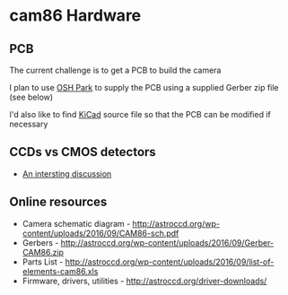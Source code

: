 # cam86 Hardware

## PCB 

The current challenge is to get a PCB to build the camera

I plan to use [OSH Park](https://oshpark.com) to supply the PCB using a supplied Gerber zip file (see below)

I'd also like to find [KiCad](https://kicad-pcb.org/) source file so that the PCB can be modified if necessary

## CCDs vs CMOS detectors

* [An intersting discussion](https://www.dpreview.com/forums/post/51666246)

## Online resources

* Camera schematic diagram -  http://astroccd.org/wp-content/uploads/2016/09/CAM86-sch.pdf
* Gerbers -  http://astroccd.org/wp-content/uploads/2016/09/Gerber-CAM86.zip
* Parts List -  http://astroccd.org/wp-content/uploads/2016/09/list-of-elements-cam86.xls
* Firmware, drivers, utilities -  http://astroccd.org/driver-downloads/
